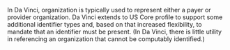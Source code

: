 In Da Vinci, organization is typically used to represent either a payer or provider organization.  Da Vinci extends to US Core profile to support some additional identifier types and, based on that increased flexibility, to mandate that an identifier must be present.  (In Da Vinci, there is little utility in referencing an organization that cannot be computably identified.)

